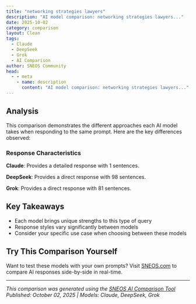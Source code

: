 ```yaml
---
title: "networking strategies lawyers"
description: "AI model comparison: networking strategies lawyers..."
date: 2025-10-02
category: comparison
layout: Clean
tags:
  - Claude
  - DeepSeek
  - Grok
  - AI Comparison
author: SNEOS Community
head:
  - - meta
    - name: description
      content: "AI model comparison: networking strategies lawyers..."
---
```


<ChatComparison
  title="networking strategies lawyers"
  prompt="networking strategies lawyers"
  :responses='{
    "Claude": "Here are key networking strategies specifically tailored for lawyers:\n\n## **Professional Association Networking**\n- **Bar Associations**: Join local, state, and specialty bar associations\n- **Practice Area Groups**: Participate in committees focused on your legal specialty\n- **Leadership Roles**: Volunteer for board positions or committee chairs\n- **CLE Events**: Attend continuing legal education seminars regularly\n\n## **Industry-Specific Strategies**\n- **Client Industry Events**: Attend conferences in your clients\u0027 industries\n- **Cross-Referral Networks**: Build relationships with lawyers in complementary practice areas\n- **Alumni Networks**: Leverage law school and undergraduate connections\n- **Judicial Networking**: Maintain professional relationships with judges and court staff\n\n## **Digital Networking**\n- **LinkedIn Optimization**: Maintain an active, professional LinkedIn presence\n- **Legal Publications**: Write articles for legal journals and industry publications\n- **Webinars \u0026 Podcasts**: Host or participate in legal education content\n- **Social Media**: Share legal insights on Twitter or legal-focused platforms\n\n## **Relationship Building Tactics**\n- **Referral Partnerships**: Develop mutual referral relationships with other attorneys\n- **Client Appreciation**: Regular check-ins with former and current clients\n- **Mentorship**: Both seek mentors and mentor younger lawyers\n- **Community Involvement**: Participate in pro bono work and civic organizations\n\n## **Event-Based Networking**\n- **Legal Conferences**: Attend major industry conferences in your practice area\n- **Business Mixers**: Join local chamber of commerce events\n- **Sponsor Events**: Consider sponsoring relevant professional gatherings\n- **Host Events**: Organize seminars or roundtables on legal topics\n\n## **Follow-Up Best Practices**\n- **24-Hour Rule**: Follow up with new connections within 24 hours\n- **Value-First Approach**: Share relevant articles or introduce connections\n- **CRM Systems**: Use client relationship management tools to track contacts\n- **Regular Touch Points**: Schedule quarterly check-ins with key contacts\n\nWould you like me to elaborate on any of these strategies or discuss networking for a specific practice area?",
    "DeepSeek": "Of course. Networking is a critical skill for lawyers, as it directly leads to client development, referrals, strategic alliances, and career advancement. Here is a comprehensive guide to networking strategies for lawyers, broken down into philosophy, practical tactics, and best practices.\n\n### The Core Philosophy: Shift from \u0022Taker\u0022 to \u0022Giver\u0022\n\nThe most successful legal networkers don\u0027t ask, \u0022What can this person do for me?\u0022 Instead, they ask, **\u0022How can I be a valuable resource to this person and their network?\u0022** This \u0022giver\u0022 mindset builds genuine trust and reciprocity.\n\n*   **Be a Connector:** If you meet someone who needs an accountant and you know a great one, introduce them.\n*   **Be a Source of Information:** Share relevant articles, legal updates, or market intelligence without being asked.\n*   **Be a Sounding Board:** Offer a friendly, confidential ear for business challenges.\n\n---\n\n### I. Strategic Networking Venues \u0026 Opportunities\n\n#### 1. Bar Associations \u0026 Legal Organizations\nThis is the most obvious starting point, but be strategic.\n*   **Go Beyond General Meetings:** Join specific **sections or committees** (e.g., Litigation Section, Corporate Law Committee, Young Lawyers Division). This puts you in direct contact with lawyers in your field.\n*   **Volunteer for Leadership Roles:** Chairing a committee, speaking at a CLE, or organizing an event positions you as a leader and expands your reach exponentially.\n*   **Local, State, and National Levels:** Don\u0027t just stick to your local bar. State and national bars (like the ABA) offer access to a broader, more specialized network.\n\n#### 2. Industry-Specific \u0026 Business Associations\nYour clients have industries; you should know them.\n*   **Join Your Clients\u0027 Associations:** If you represent construction companies, join the Associated General Contractors. If you work with tech startups, join a technology council or incubator.\n*   **Participate Actively:** Attend conferences, sponsor events, and write for their newsletters. This puts you directly in front of potential clients who see you as an expert in *their* world.\n\n#### 3. Alumni Networks\nYour law school and undergraduate alumni networks are warm leads.\n*   **Attend Alumni Events:** These are often more relaxed and collegial.\n*   **Leverage Alumni Directories:** Use them to find and connect with alumni at target companies or firms.\n*   **Offer to Mentor:** Helping a recent graduate is a powerful way to build a long-term relationship.\n\n#### 4. Community \u0026 Non-Profit Involvement\nBuild your reputation while giving back.\n*   **Join a Non-Profit Board:** Choose a cause you are genuinely passionate about. You\u0027ll work alongside other community-minded professionals (bankers, CEOs, consultants) who can become great referral sources.\n*   **Pro Bono Work:** This not only fulfills ethical aspirations but also connects you with other public-spirited lawyers and community leaders.\n*   **Civic Organizations:** Groups like the Rotary Club, Chamber of Commerce, or local urban leagues are classic networking hubs for business leaders.\n\n#### 5. Social \u0026 Recreational Groups\nDon\u0027t underestimate personal connections.\n*   **Sports Leagues, Clubs, and Hobbies:** Whether it\u0027s a golf club, a running group, or a book club, shared interests are the foundation of strong relationships. People refer business to those they know, like, and trust.\n\n---\n\n### II. Modern \u0026 Digital Networking Strategies\n\n#### 1. LinkedIn: Your Digital Handshake\nThis is non-negotiable for modern lawyers.\n*   **Optimize Your Profile:** It\u0027s not a resume. Your headline and \u0022About\u0022 section should clearly state who you help and how. Use keywords potential clients would search for.\n*   **Share Content Thoughtfully:** Don\u0027t just post firm announcements. Share insights on recent case law, write articles on legal trends affecting your clients\u0027 industries, and comment intelligently on others\u0027 posts.\n*   **Engage, Don\u0027t Just Broadcast:** Congratulate connections on promotions, comment on their updates, and share their relevant content.\n*   **Use It for Research:** Before a meeting or event, look up attendees on LinkedIn to find common ground.\n\n#### 2. Writing \u0026 Speaking: The \u0022Expert\u0022 Strategy\nThe goal is to be seen as the go-to authority.\n*   **Publish Articles:** Write for your firm\u0027s blog, legal publications (like *Law360*), or industry trade journals.\n*   **Speak at CLEs and Industry Conferences:** This is one of the fastest ways to build credibility. The audience is literally filled with your target market.\n*   **Host Webinars:** A cost-effective way to demonstrate expertise to a targeted audience and capture leads.\n\n#### 3. Create Your Own Platform\nBecome a hub for your niche.\n*   **Start a Newsletter:** A monthly email with practical legal updates for your clients and contacts.\n*   **Organize a Roundtable:** Invite a small group of clients and contacts from non-competing businesses to discuss a common challenge.\n\n---\n\n### III. The \u0022How-To\u0022: Best Practices for Any Interaction\n\n#### 1. The Art of the Conversation\n*   **Ask Open-Ended Questions:** \u0022What\u0027s keeping you up at night in your business?\u0022 \u0022What are the biggest challenges in your industry?\u0022 Listen more than you talk.\n*   **Have a Clear \u0022Elevator Pitch\u0022:** Be able to concisely explain what you do in a way that is memorable and focuses on the client\u0027s benefit. (e.g., \u0022I help construction companies navigate contract disputes so they can avoid costly litigation and get paid.\u0022).\n*   **Don\u0027t Sell, Relate:** The goal of a first conversation is to find a connection and schedule a follow-up coffee, not to land a client on the spot.\n\n#### 2. Mastering the Follow-Up\nThis is where most networking fails. **Always follow up within 24-48 hours.**\n*   **Personalize It:** Reference something you discussed. \u0022It was great talking about [Topic] with you at the Bar event last night.\u0022\n*   **Add Value:** Include a link to an article you mentioned or think they\u0027d find interesting.\n*   **Suggest a Next Step:** \u0022I\u0027d enjoy continuing our conversation. Are you free for a coffee or virtual call next week?\u0022\n*   **Use LinkedIn:** Send a personalized connection request reminding them where you met.\n\n#### 3. Building a System\nNetworking is a long-term investment, not a one-off activity.\n*   **Use a CRM:** Even a simple one (like a spreadsheet or a tool like HubSpot) can help you track contacts, record personal details (e.g., \u0022has two kids, loves sailing\u0022), and schedule follow-ups.\n*   **Set Goals:** Aim to make one or two meaningful new connections per event. Aim to have one \u0022relationship-building\u0022 lunch or coffee per week.\n*   **Nurture Existing Relationships:** Don\u0027t just focus on new people. Regularly check in with your existing network. A quick \u0022saw this article and thought of you\u0022 email keeps you top-of-mind.\n\n### Pitfalls to Avoid\n\n*   **The Business Card Dispenser:** Don\u0027t just shove your card at people. Have a real conversation first.\n*   **Sticking Only with Lawyers:** Your best referral sources are often non-lawyers (accountants, bankers, consultants).\n*   **Being Impatient:** Networking ROI is measured in years, not weeks. Be consistent.\n*   **Failing to Listen:** If you\u0027re thinking about what you\u0027re going to say next, you\u0027re not listening.\n*   **Over-Promising:** Never guarantee a result or offer specific legal advice in a networking setting.\n\nBy adopting a strategic, generous, and systematic approach, networking transforms from a chore into one of the most rewarding and productive parts of your legal career.",
    "Grok": "Networking is a critical skill for lawyers to build their client base, establish professional relationships, enhance their reputation, and advance their careers. Effective networking strategies for lawyers involve a combination of in-person and online approaches, tailored to the legal field. Below are actionable strategies to help lawyers build and maintain a strong professional network:\n\n---\n\n### 1. Attend Industry-Specific Events\n- **Bar Association Meetings and Conferences**: Join local, state, or national bar associations (e.g., American Bar Association) and attend their events, seminars, and conferences to meet peers, judges, and potential clients.\n- **Legal Seminars and CLE Programs**: Participate in Continuing Legal Education (CLE) programs to meet other lawyers and stay updated on legal trends while showcasing your expertise.\n- **Chamber of Commerce Events**: Engage with local business leaders who may need legal services or referrals.\n- **Alumni Events**: Attend law school or university alumni gatherings to reconnect with former classmates and professors who may be in influential positions.\n\n**Tip**: Always carry business cards and be prepared with a concise elevator pitch about your practice area and value proposition.\n\n---\n\n### 2. Join Professional Organizations\n- **Specialty Groups**: Become a member of niche legal organizations related to your practice area (e.g., National Association of Criminal Defense Lawyers, American Intellectual Property Law Association).\n- **Leadership Roles**: Volunteer for committees or leadership positions within these organizations to increase visibility and build credibility.\n- **Non-Legal Groups**: Join organizations outside the legal field (e.g., Rotary Club, local charities) to connect with potential clients and community leaders.\n\n**Tip**: Focus on a few organizations where you can be actively involved rather than spreading yourself too thin.\n\n---\n\n### 3. Leverage Online Networking Platforms\n- **LinkedIn**: Create a professional profile highlighting your expertise, case successes, and articles. Connect with other lawyers, clients, and industry professionals. Share thought leadership content (e.g., legal updates, blog posts) to position yourself as an expert.\n- **Legal-Specific Platforms**: Join platforms like Martindale-Hubbell or Avvo to connect with peers and increase your online visibility to potential clients.\n- **Engage in Groups**: Participate in LinkedIn or Facebook groups focused on legal topics or local business communities to build relationships and share insights.\n\n**Tip**: Regularly update your profile and engage with others\u2019 content by commenting and sharing to stay visible in your network.\n\n---\n\n### 4. Build Relationships with Other Lawyers\n- **Referrals**: Develop relationships with lawyers in non-competing practice areas for mutual referrals (e.g., a family lawyer might refer clients to an estate planning lawyer).\n- **Mentorship**: Seek out mentors for guidance and introduce yourself to younger lawyers who may need assistance or collaboration in the future.\n- **Collaborate on Cases**: Work with other attorneys on complex cases to build trust and professional rapport.\n\n**Tip**: Be genuine in your interactions; focus on how you can help others rather than just what you can gain.\n\n---\n\n### 5. Develop a Strong Local Presence\n- **Community Involvement**: Volunteer for local causes, serve on nonprofit boards, or sponsor community events to meet potential clients and build goodwill.\n- **Speak at Events**: Offer to speak at local events, libraries, or business workshops on legal topics relevant to the audience (e.g., small business law, estate planning).\n- **Host Workshops or Seminars**: Organize free or low-cost legal clinics to provide value to the community while showcasing your expertise.\n\n**Tip**: Focus on niche areas of law where you can establish yourself as the go-to expert in your locality.\n\n---\n\n### 6. Nurture Client Relationships\n- **Follow Up**: After completing a case, follow up with clients to ensure satisfaction and ask for referrals or testimonials.\n- **Client Events**: Host appreciation events or informal gatherings for past and current clients to strengthen relationships and encourage word-of-mouth recommendations.\n- **Personal Touch**: Send personalized notes, holiday cards, or emails to stay top-of-mind with clients without being overly promotional.\n\n**Tip**: Always prioritize client confidentiality and ethical boundaries when networking with or through clients.\n\n---\n\n### 7. Collaborate with Other Professionals\n- **Accountants and Financial Advisors**: Partner with professionals who often work with clients needing legal services (e.g., estate planning, tax law).\n- **Real Estate Agents**: Build relationships with realtors for referrals in property law or real estate disputes.\n- **Business Consultants**: Connect with consultants who advise businesses that may require legal support for contracts, compliance, or litigation.\n\n**Tip**: Offer to provide free legal advice or resources to their clients as a way to build trust and establish a referral pipeline.\n\n---\n\n### 8. Publish and Share Thought Leadership\n- **Write Articles**: Contribute to legal journals, local newspapers, or online platforms on topics relevant to your practice area to gain visibility.\n- **Start a Blog or Podcast**: Create content about legal issues that affect your target audience (e.g., \u201CWhat Small Businesses Need to Know About Contracts\u201D).\n- **Media Appearances**: Offer commentary on legal issues for local TV, radio, or podcasts to position yourself as an authority.\n\n**Tip**: Share your published content on social media and with your network to amplify your reach.\n\n---\n\n### 9. Follow Up and Maintain Connections\n- **Regular Check-Ins**: Reach out periodically to contacts via email, phone, or coffee meetings to maintain relationships without needing an immediate favor.\n- **CRM Tools**: Use a Customer Relationship Management (CRM) system to track interactions and set reminders for follow-ups.\n- **Express Gratitude**: Send thank-you notes or small tokens of appreciation to those who refer clients or assist you professionally.\n\n**Tip**: Networking is a long-term game; focus on building genuine, mutually beneficial relationships rather than immediate results.\n\n---\n\n### 10. Be Strategic and Authentic\n- **Identify Your Target Audience**: Focus on networking with individuals or groups who align with your practice area (e.g., small business owners for corporate lawyers, families for estate planners).\n- **Quality Over Quantity**: Build deep, meaningful connections rather than collecting superficial contacts.\n- **Be Yourself**: Authenticity matters\u2014people are more likely to trust and refer someone they feel is genuine and approachable.\n\n**Tip**: Networking should feel like a natural part of relationship-building, not a forced sales pitch.\n\n---\n\n### Challenges and Ethical Considerations\n- **Confidentiality**: Always adhere to client confidentiality rules (e.g., ABA Model Rules of Professional Conduct) when discussing cases or networking.\n- **Conflict of Interest**: Be cautious when networking with potential clients or other lawyers to avoid conflicts.\n- **Time Management**: Balance networking with billable hours and other professional responsibilities.\n\n---\n\nBy implementing these strategies consistently, lawyers can create a robust network that supports career growth, client acquisition, and professional development. Networking is not a one-time activity but an ongoing process that requires time, effort, and sincerity. Tailor your approach based on your personality, practice area, and target audience for the best results."
  }'
  published-date="00:26"
/>

## Analysis

This comparison demonstrates the different approaches each AI model takes when responding to the same prompt. Here are the key differences observed:

### Response Characteristics

**Claude**: Provides a detailed response with 1 sentences. 

**DeepSeek**: Provides a direct response with 98 sentences. 

**Grok**: Provides a direct response with 81 sentences. 

## Key Takeaways

- Each model brings unique strengths to this type of query
- Response styles vary significantly between models
- Consider your specific use case when choosing between these models

## Try This Comparison Yourself

Want to test these models with your own prompts? Visit [SNEOS.com](https://sneos.com) to compare AI responses side-by-side in real-time.

---

*This comparison was generated using the [SNEOS AI Comparison Tool](https://sneos.com)*
*Published: October 02, 2025 | Models: Claude, DeepSeek, Grok*
